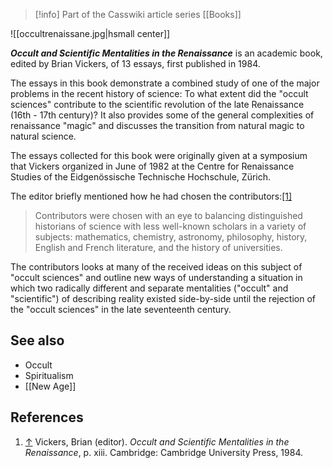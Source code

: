 > [!info] Part of the Casswiki article series [[Books]]

![[occultrenaissane.jpg|hsmall center]]


_**Occult and Scientific Mentalities in the Renaissance**_ is an academic book, edited by Brian Vickers, of 13 essays, first published in 1984.

The essays in this book demonstrate a combined study of one of the major problems in the recent history of science: To what extent did the "occult sciences" contribute to the scientific revolution of the late Renaissance (16th - 17th century)? It also provides some of the general complexities of renaissance "magic" and discusses the transition from natural magic to natural science.

The essays collected for this book were originally given at a symposium that Vickers organized in June of 1982 at the Centre for Renaissance Studies of the Eidgenössische Technische Hochschule, Zürich.

The editor briefly mentioned how he had chosen the contributors:[\[1\]](#cite_note-1)

> Contributors were chosen with an eye to balancing distinguished historians of science with less well-known scholars in a variety of subjects: mathematics, chemistry, astronomy, philosophy, history, English and French literature, and the history of universities.

The contributors looks at many of the received ideas on this subject of "occult sciences" and outline new ways of understanding a situation in which two radically different and separate mentalities ("occult" and "scientific") of describing reality existed side-by-side until the rejection of the "occult sciences" in the late seventeenth century.

See also
--------

*   Occult
*   Spiritualism
*   [[New Age]]

References
----------

1.  [↑](#cite_ref-1) Vickers, Brian (editor). _Occult and Scientific Mentalities in the Renaissance_, p. xiii. Cambridge: Cambridge University Press, 1984.
